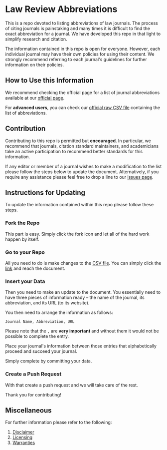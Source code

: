 # Law Review Abbreviations

This is a repo devoted to listing abbreviations of law journals. The process of citing journals is painstaking and many times it is difficult to find the exact abbreviation for a journal. We have developed this repo in that light to simplify research and citation.

The information contained in this repo is open for everyone. However, each individual journal may have their own policies for using their content. We strongly recommend referring to each journal's guidelines for further information on their policies.

## How to Use this Information

We recommend checking the official page for a list of journal abbreviations available at our [official page](https://abbreviation.legalrepository.org/).

For **advanced users**, you can check our [official raw CSV file](law-review-abbreviations.csv) containing the list of abbreviations.

## Contribution

Contributing to this repo is permitted but **encouraged**. In particular, we recommend that journals, citation standard maintainers, and academicians take an active participation to recommend better standards for this information.

If any editor or member of a journal wishes to make a modification to the list please follow the steps below to update the document. Alternatively, if you require any assistance please feel free to drop a line to our [issues page](/../../issues/).

## Instructions for Updating

To update the information contained within this repo please follow these steps.

### Fork the Repo

This part is easy. Simply click the fork icon and let all of the hard work happen by itself.

### Go to your Repo

All you need to do is make changes to the [CSV file](law-review-abbreviations.csv). You can simply click the [link](law-review-abbreviations.csv) and reach the document.

### Insert your Data

Then you need to make an update to the document. You essentially need to have three pieces of information ready – the name of the journal, its abbreviation, and its URL (to its website).

You then need to arrange the information as follows:
```
Journal Name, Abbreviation, URL
```

Please note that the `,` are **very important** and without them it would not be possible to complete the entry.

Place your journal's information between those entries that alphabetically proceed and succeed your journal.

Simply complete by committing your data.

### Create a Push Request

With that create a push request and we will take care of the rest.

Thank you for contributing!

## Miscellaneous

For further information please refer to the following:
1. [Disclaimer](info\disclaimer.md)
2. [Licensing](info\licensing.md)
3. [Warranties](info\warranties.md)
